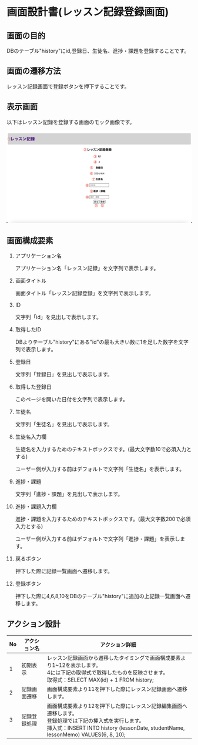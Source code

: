 # 画面設計書(レッスン記録登録画面)

## 画面の目的
DBのテーブル"history"にid,登録日、生徒名、進捗・課題を登録することです。

## 画面の遷移方法
レッスン記録画面で登録ボタンを押下することです。

## 表示画面
以下はレッスン記録を登録する画面のモック画像です。

![レッスン記録登録](./images/create.png)

## 画面構成要素
1. アプリケーション名

    アプリケーション名「レッスン記録」を文字列で表示します。

2. 画面タイトル

    画面タイトル「レッスン記録登録」を文字列で表示します。

3. ID

    文字列「id」を見出しで表示します。

4. 取得したID

    DBよりテーブル"history"にある"id"の最も大きい数に1を足した数字を文字列で表示します。

5. 登録日

    文字列「登録日」を見出しで表示します。

6. 取得した登録日

    このページを開いた日付を文字列で表示します。

7. 生徒名

    文字列「生徒名」を見出しで表示します。

8. 生徒名入力欄

    生徒名を入力するためのテキストボックスです。(最大文字数10で必須入力とする)

    ユーザー側が入力する前はデフォルトで文字列「生徒名」を表示します。

9. 進捗・課題

    文字列「進捗・課題」を見出しで表示します。

10. 進捗・課題入力欄

    進捗・課題を入力するためのテキストボックスです。(最大文字数200で必須入力とする)

    ユーザー側が入力する前はデフォルトで文字列「進捗・課題」を表示します。

11. 戻るボタン

    押下した際に記録一覧画面へ遷移します。

12. 登録ボタン

    押下した際に4,6,8,10をDBのテーブル"history"に追加の上記録一覧画面へ遷移します。


## アクション設計
| No   | アクション名 | アクション詳細 |
| --- | ----------- | ------- |
| 1 | 初期表示 | レッスン記録画面から遷移したタイミングで画面構成要素より1~12を表示します。<br>4には下記の取得式で取得したものを反映させます。<br>取得式：SELECT MAX(id) + 1 FROM history; |
| 2 | 記録画面遷移 | 画面構成要素より11を押下した際にレッスン記録画面へ遷移します。 |
| 3 | 記録登録処理 | 画面構成要素より12を押下した際にレッスン記録編集画面へ遷移します。 <br> 登録処理では下記の挿入式を実行します。<br>挿入式：INSERT INTO history (lessonDate, studentName, lessonMemo) VALUES(6, 8, 10);|